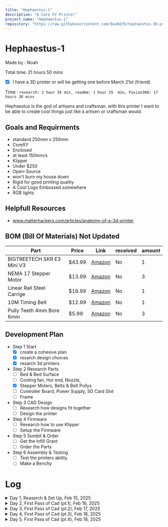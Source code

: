 ```yaml
---
title: "Hephaestus-1"
description: "A Core XY Printer"
project_name: "Hephaestus-1"
repository: "https://raw.githubusercontent.com/BoaN235/hephaestus-3D-printer/refs/heads/main/LOG.md"
---
```

# Hephaestus-1
Made by : Noah

Total time: 21 hours 50 mins

- [x] I have a 3D printer or will be getting one before March 21st (friend)

Time : `research: 2 hour 55 min,
  readme: 1 hour 25  min, Fusion360: 17 hours 30 mins `

Hephaestus is the god of artisens and craftsman. with this printer I want to be able to create cool things just like a artisen or craftsman would.

## Goals and Requirments
- standard 250mm x 250mm
- CoreXY
- Enclosed
- at least 150mm/s
- Klipper
- Under $250
- Open-Source
- won't burn my house down
- Rigid for good printing qualtiy
- A Cool Logo Embossed somewhere
- RGB lights

## Helpfull Resources
- www.matterhackers.com/articles/anatomy-of-a-3d-printer

## BOM (Bill Of Materials) Not Updated
| Part                       | Price    | Link                                                                              | received | amount |
|----------------------------|----------|-----------------------------------------------------------------------------------|----------|--------|
| BIGTREETECH SKR E3 Mini V3 | $43.99     | [Amazon](https://www.amazon.com/BIGTREETECH-Control-TMC2209-Stepper-Upgrade/dp/B09LC34SCK?crid=W2IEEOBPTD2Q&dib=eyJ2IjoiMSJ9.oREwc4cixnNjyRT8KSgIvmfQLxXW2kwyvU-gqkBTuC6p7XnFI-3ipDJSwGVEIsx9TxF7p-Nyxb8Uh8VMmrpRzfOnXO01QdU6KfwnVil75fcBAfjWUjXnsaW6N4hYC3VScNHEP3sTmdlis47SQh4uYOfxoj590sAHLlpTuTJtgLNoUQw6xsbder_48m6K7lRDslPkIfK7Km-Ym6MoR4dLvgczlQazuIuOECl17SbgTSC9JY5APnOn-ghjTQA9ZlQx4yWU9Xx7XD5rPY5s0efVNJd0cLk_CT0SxqijH5s2WfQk3qr0iaW8biCUJfVC5Xbq5t0X0jkdKnjuRgcUAUkvaiM3Ii-ScJa1OsD3JU8nhlI._8BwwAVF5HgOOpRhFfdbnjqZBaFlCVKUZJQfPUq5uWI&dib_tag=se&keywords=BIGTREETECH%2BSKR%2BE3%2BMini%2BV3&qid=1739671535&s=industrial&sprefix=bigtreetech%2Bskr%2Be3%2Bmini%2Bv3%2Cindustrial%2C98&sr=1-1&th=1)   | No       | 1      |
| NEMA 17 Stepper Motor      | $13.99   | [Amazon](https://www.amazon.com/STEPPERONLINE-Stepper-Bipolar-Connector-compatible/dp/B00PNEQKC0?crid=28YIV9UWDOYVC&dib=eyJ2IjoiMSJ9.hN-9QQUUabt-Xybqh_2hedhFHPvK1pTVCd5uyreCUliuDJ2S5byqiO1IfSuqQUb14hasG3lyUkQQB0nDBA40L8HtAOZl_MAYQ4gSG002upd3nyfDDeX_z7mAkzbxI9xbnPEh4e)   | No       | 3      |
| Linear Rail Steel Carrige  | $16.99    | [Amazon](https://www.amazon.com/Linear-Stainless-Carriage-Printer-Machines/dp/B0D9D6BM4W?crid=1U4HVE0WN0XXH&dib=eyJ2IjoiMSJ9.0_J6e1kMLtfpfHVJRaul5GvTx-f9K4my0dPr2hkFv5MlR0_7q0G0iNmoXWWIoV96yzNk6gHnr5-TYxtl_3xU9gZi2w5sUq5lrIktkEg1tg3jcU-La1dx5-8Up4ubVHSt3lAWqcNElb4kYOTgXHjSfIGvRjSBWr8o-UntZSbR604b5Pk3StPRQrjmUKyWAjUPyt21uOvyNKMEQddteVH7fxqgVBDVmyYxIGnEDTclrfQ.5C6JxQYOdEWZTg9nEEya5ECkjuAXU23HSvFhejxe-FA&dib_tag=se&keywords=1%2Blinear%2Bguide%2B1%2Bcarriage%2B3D%2BPrinter%2Bpart%2BMGN7C%2BMGN9C%2BMGN12H%2BMGN15C%2Bminiature%2Blinear%2Brail%2Bslide%2B200mm&qid=1739670892&sprefix=1%2Blinear%2Bguide%2B1%2Bcarriage%2B3d%2Bprinter%2Bpart%2Bmgn7c%2Bmgn9c%2Bmgn12h%2Bmgn15c%2Bminiature%2Blinear%2Brail%2Bslide%2B200mm%2Caps%2C59&sr=8-3&th=1) | No | 1
| 10M Timing Belt | $12.99 | [Amazon](https://www.amazon.com/Upgrade-Non-Slip-Version-Printer-Printers/dp/B0CLFSNKV9?crid=F6YRS6W85F5T&dib=eyJ2IjoiMSJ9.Icd2I8efneqJfkqiZxZdTXVwDKog8Pb7OPVewfgdBuccPx0v97P8cuY3na1ewYBB9IUQ2by-f-OIQ5v5e_mraf2bYVBupNjQlfGLAZXvTpZyMy5sj53PJp8v_jq-IEHbL1cLJDGJtlE6qbK05UycxdTZMiuQKakiXF9i1OBenJFd_Wb9oYJkjEmq-4qKXIGY28_J-_CWPRdxRt2ckCgMPkJiBQ4MWcXWMy_AHap7K1HOoQw5bZtgItg62BD3zqecIl4DOqRi0VE1yR9WzPApa-T9n1U-CRlXt4jDgEA4J89WkTpS4IUdoO__1DjOzErO1rfJLTL7qdNyUWi3jJjeZquQgm6l0AuhPbGbhWNXtTM.yZJx-hKQrS1Zr-G689tmDanyZwGvpW45gLQr1pjYxD0&dib_tag=se&keywords=Belt%2Bfor%2B3d%2Bprinter&qid=1739671832&s=industrial&sprefix=belt%2Bfor%2B3d%2Bprinte%2Cindustrial%2C85&sr=1-5&th=1) | No | 1
| Pully Teeth 4mm Bore 6mm | $5.99 | [Amazon](https://www.amazon.com/WINSINN-Aluminum-Synchronous-Timing-Printer/dp/B07CXM1PP4?crid=33E6S9IJ81SKV&dib=eyJ2IjoiMSJ9.gvQ_LHP9h1Td42MvomH2_gC8ndFNdQysG5sjhRb2WsWmSJPImEuZo-NyVAg7VzjhAXiYjgng6TD-OiRyXQhJS6eWTVRSPbGjTo2X2bxH8-HFGb2am8bA5m8a2Cy8xa8niyrFNAlUMMoc1QjoiXHxaH_oxjEF-t01tI9Pik4dqfa5Bbh3ocGO553R0hrEKudnldufQuGXL8p1RI2fJncP2d86kc0pkEURnuPyTpm57mXWxkdihXg5vsFHm1wqyaXPVET67KzunwS_UrgIoson_3MOQh3Oy1K8AopVonVlk5UcxTvcGcRyUTjvVbTbCdaDouCdoSk_rm3lsTlv9qnsk_qVkxaOptEVB7cC6eNejfk.K7BPqlGJBYuFEErYl1th0I3KZqRWYz_wu-0w-ixNPfU&dib_tag=se&keywords=belt%2Bpulley%2Bwheels%2BTeeth&qid=1739672033&s=industrial&sprefix=belt%2Bpulley%2Bwheels%2Bteeth%2Cindustrial%2C58&sr=1-5&th=1) | No | 3


## Development Plan
- Step 1 Start
  - [x] create a cohesive plan 
  - [x] resarch design choices
  - [x] resarch 3d printers
- Step 2 Research Parts
  - [ ] Bed & Bed Surface
  - [ ] Cooling fan, Hot end, Nozzle, 
  - [x] Stepper Moters, Belts & Belt Pullys
  - [ ] Controller Board, Power Supply, SD Card Slot
  - [ ] Frame
- Step 3 CAD Design
  - [ ] Research how designs fit together
  - [ ] Design the printer
- Step 4 Firmware
  - [ ] Research how to use Klipper
  - [ ] Setup the Firmware
- Step 5 Sumbit & Order
  - [ ] Get the Infill Grant
  - [ ] Order the Parts
- Step 6 Assembly & Testing
  - [ ] Test the printers ability
  - [ ] Make a Benchy

# Log

<details>
<summary> Day 1, Reaserch & Set Up, Feb 15, 2025 </summary>

time: 2 hours 50 min

Total time: 2 hours 50 min

Time : `research: 1 hour 55 min,
  readme: 55 min, `

Description: 
- Researched how 3d printers work
- Started Development Plan
- chose a CoreXY Printer 

I Made a Logo 
![HephaestusLogo](https://github.com/user-attachments/assets/252e0442-7e73-437f-b418-44befb7bb8f3)
</details>
<details>
<summary> Day 2, First Pass of Cad (pt.1), Feb 16, 2025 </summary>
time: 6 hours

Total Time 8 hours 50 mins

Time : `research: 1 hour, readme: 30 mins, Fusion360: 4 hours 30 mins`

![image](https://github.com/user-attachments/assets/785138b0-0364-48ec-9edb-714a04c182a6)

Description: 
- Researched how 3d printers work
- Created the Cad model for the frame
- Started Cad model of the Carraige and Moters
- Made an Excel SpreadSheet (I havent used it since - Day 5)
  
</details>
<details>
<summary> Day 3, First Pass of Cad (pt.2), Feb 17, 2025 </summary>
time: 8 hours

Total Time 16 hours 50 mins

Time : `Fusion360: 8 hours`


![image](https://github.com/user-attachments/assets/7483d0f3-786c-499a-85a3-58d5c8c9dbc8)



Description: 
- Researched how 3d printers work (I am tired of writing this just asume I am doing this for the entire project - Day 5)
- Worked On rails (Very Descriptive - Day 5)



  
</details>
<details>
<summary> Day 4, First Pass of Cad (pt.3), Feb 18, 2025 </summary>
time: 5 hours

Total Time 21 hours 50 mins

Time : `Fusion360: 5 hours`


Description: 
- I worked on the moter mounts and the belt sytem (In other words I got nothing done - Day 5)

![image](https://github.com/user-attachments/assets/8f0a88ea-3b12-445a-a15e-870d6089a4c7)

  
</details>
<details>
<summary> Day 5, First Pass of Cad (pt.4), Feb 18, 2025 </summary>
time: 3 hours

Total Time 24 hours 50 mins

Time : `Fusion360: 3 hours`


Description: 
- I worked on the moter mounts and the belt sytem
- showed how the belts will work
- started the base of the base (I am soo funny)

![Corexyexplination](https://github.com/user-attachments/assets/f02676f1-182b-4c17-abc9-b16bad3ff0b7)
![image](https://github.com/user-attachments/assets/fa8c29a1-93b2-4218-b3fd-11d5392d7437)


</details>
